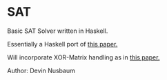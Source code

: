 SAT
===

Basic SAT Solver written in Haskell.

Essentially a Haskell port of [this paper.](http://poincare.matf.bg.ac.rs/~filip/phd/sat-tutorial.pdf)

Will incorporate XOR-Matrix handling as in [this paper.](http://alcom.ee.ntu.edu.tw/publications/cav12.pdf)

Author: Devin Nusbaum
